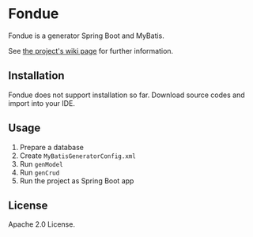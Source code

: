Fondue
======

Fondue is a generator Spring Boot and MyBatis.

See [the project's wiki page](https://github.com/argius/fondue/wiki) for further information.


Installation
------------

Fondue does not support installation so far.
Download source codes and import into your IDE.


Usage
-----

1. Prepare a database
2. Create `MyBatisGeneratorConfig.xml`
3. Run `genModel`
4. Run `genCrud`
5. Run the project as Spring Boot app


License
-------

Apache 2.0 License.
